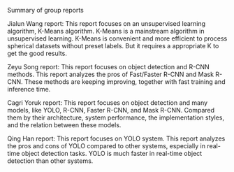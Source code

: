 Summary of group reports


Jialun Wang report: 
This report focuses on an unsupervised learning algorithm, K-Means algorithm. K-Means is a mainstream algorithm in unsupervised learning. K-Means is convenient and more efficient to process spherical datasets without preset labels. But it requires a appropriate K to get the good results.

Zeyu Song report: 
This report focuses on object detection and R-CNN methods. This report analyzes the pros of Fast/Faster R-CNN and Mask R-CNN. These methods are keeping improving, together with fast training and inference time.

Cagri Yoruk report:
This report focuses on object detection and many models, like YOLO, R-CNN, Faster R-CNN, and Mask R-CNN. Compared them by their architecture, system performance, the implementation styles, and the relation between these models.

Qing Han report:
This report focuses on YOLO system. This report analyzes the pros and cons of YOLO compared to other systems, especially in real-time object detection tasks. YOLO is much faster in real-time object detection than other systems.
